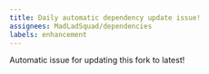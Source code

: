 ```yaml
---
title: Daily automatic dependency update issue!
assignees: MadLadSquad/dependencies
labels: enhancement
---
```

Automatic issue for updating this fork to latest!
